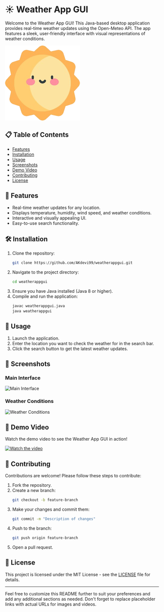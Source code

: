 

# ☀️ Weather App GUI

Welcome to the Weather App GUI! This Java-based desktop application provides real-time weather updates using the Open-Meteo API. The app features a sleek, user-friendly interface with visual representations of weather conditions.

![Weather App GUI](assets/sunny.png)

## 📋 Table of Contents
- [Features](#features)
- [Installation](#installation)
- [Usage](#usage)
- [Screenshots](#screenshots)
- [Demo Video](#demo-video)
- [Contributing](#contributing)
- [License](#license)

## 🌟 Features
- Real-time weather updates for any location.
- Displays temperature, humidity, wind speed, and weather conditions.
- Interactive and visually appealing UI.
- Easy-to-use search functionality.

## 🛠️ Installation
1. Clone the repository:
    ```bash
    git clone https://github.com/AKdevi99/weatherappgui.git
    ```
2. Navigate to the project directory:
    ```bash
    cd weatherappgui
    ```
3. Ensure you have Java installed (Java 8 or higher).
4. Compile and run the application:
    ```bash
    javac weatherappgui.java
    java weatherappgui
    ```

## 🚀 Usage
1. Launch the application.
2. Enter the location you want to check the weather for in the search bar.
3. Click the search button to get the latest weather updates.

## 📸 Screenshots
### Main Interface
![Main Interface](assets/main-interface.png)

### Weather Conditions
![Weather Conditions](assets/weather-conditions.png)

## 🎥 Demo Video
Watch the demo video to see the Weather App GUI in action!

[![Watch the video](assets/demo-video-thumbnail.png)](https://www.youtube.com/watch?v=your-video-link)

## 🤝 Contributing
Contributions are welcome! Please follow these steps to contribute:
1. Fork the repository.
2. Create a new branch:
    ```bash
    git checkout -b feature-branch
    ```
3. Make your changes and commit them:
    ```bash
    git commit -m "Description of changes"
    ```
4. Push to the branch:
    ```bash
    git push origin feature-branch
    ```
5. Open a pull request.

## 📄 License
This project is licensed under the MIT License - see the [LICENSE](LICENSE) file for details.

---

Feel free to customize this README further to suit your preferences and add any additional sections as needed. Don't forget to replace placeholder links with actual URLs for images and videos.
